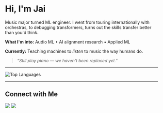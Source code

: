 # Hi, I'm Jai

Music major turned ML engineer. 
I went from touring internationally with orchestras, to debugging transformers, turns out the skills transfer 
better than you'd think.

**What I'm into:** Audio ML • AI alignment research • Applied ML

**Currently:** Teaching machines to *listen* to music the way humans do.

> *“Still play piano — we haven’t been replaced yet.”*
---

![Top Languages](https://github-readme-stats.vercel.app/api/top-langs/?username=Jai-Dhiman&layout=compact&theme=radical&hide_border=true) 

---

## Connect with Me

<p align="left">
  <a href="https://www.linkedin.com/in/jai-d"><img src="https://img.shields.io/badge/LinkedIn-0A66C2?style=for-the-badge&logo=linkedin&logoColor=white"/></a>
  <a href="https://www.jaidhiman.com"><img src="https://img.shields.io/badge/Website-121212?style=for-the-badge&logo=firefox&logoColor=white"/></a>
</p>
